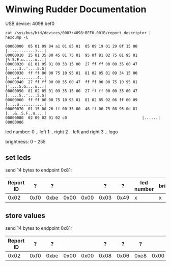 # Winwing Rudder Documentation

USB device: 4098:bef0

 `cat /sys/bus/hid/devices/0003:4098:BEF0.001B/report_descriptor | hexdump -C`


    00000000  05 01 09 04 a1 01 85 01  05 09 19 01 29 0f 15 00  |............)...|
    00000010  25 01 35 00 45 01 75 01  95 0f 81 02 75 01 95 01  |%.5.E.u.....u...|
    00000020  81 01 05 01 09 33 15 00  27 ff ff 00 00 35 00 47  |.....3..'....5.G|
    00000030  ff ff 00 00 75 10 95 01  81 02 05 01 09 34 15 00  |....u........4..|
    00000040  27 ff ff 00 00 35 00 47  ff ff 00 00 75 10 95 01  |'....5.G....u...|
    00000050  81 02 05 01 09 35 15 00  27 ff ff 00 00 35 00 47  |.....5..'....5.G|
    00000060  ff ff 00 00 75 10 95 01  81 02 85 02 06 ff 00 09  |....u...........|
    00000070  01 15 00 26 ff 00 35 00  46 ff 00 75 08 95 0d 81  |...&..5.F..u....|
    00000080  02 09 02 91 02 c0                                 |......|
    00000086

led number:
0 .. left
1 .. right
2 .. left and right
3 .. logo

brightness: 0 - 255

## set leds
send 14 bytes to endpoint 0x81:

| Report ID |  ? | ?  | | | ? | ? | led number | brightness | | | | | |
|--------|---------|----------|---------|----------|---------|----------|----|---|----------|----------|---------|----------|---------|
| 0x02 | 0xf0 | 0xbe | 0x00 | 0x00 | 0x03 | 0x49 | x | x | 0x00 | 0x00 | 0x00 | 0x00 | 0x00 |


## store values
send 14 bytes to endpoint 0x81:

| Report ID |  ? | ?  | | | ? | ? | ? |  | | logo | right | left | |
|--------|---------|----------|---------|----------|---------|----------|----|---|----------|----------|---------|----------|---------|
| 0x02 | 0xf0 | 0xbe | 0x00 | 0x00 | 0x08 | 0x06 | 0xe8 | 0x00 | 0x00 | x | x | x | 0xff |


